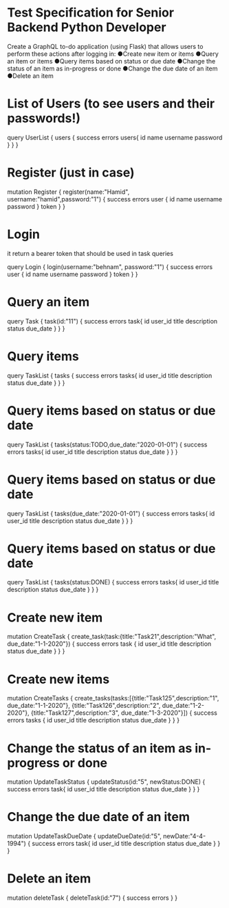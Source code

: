 # Test Specification for Senior Backend Python Developer
Create a GraphQL to-do application (using Flask) that allows users to perform these actions after logging in:
●Create new item or items
●Query an item or items
●Query items based on status or due date
●Change the status of an item as in-progress or done
●Change the due date of an item
●Delete an item

# List of Users (to see users and their passwords!)
query UserList {
  users {
    success
    errors
    users{
      id
      name
      username
      password
    }
	}
}

# Register (just in case)
mutation Register {
  register(name:"Hamid", username:"hamid",password:"1") {
    success
    errors
    user {
      id
      name
      username
      password
    }
    token
  }
}

# Login
it return a bearer token that should be used in task queries 

query Login {
  login(username:"behnam", password:"1") {
    success
    errors
    user {
      id
      name
      username
      password
    }
    token
  }
}

# Query an item
query Task {
  task(id:"11") {
    success
    errors
    task{
      id
      user_id
      title
      description
      status
      due_date
    }
	}
}

# Query items
query TaskList {
  tasks {
    success
    errors
    tasks{
      id
      user_id
      title
      description
      status
      due_date
    }
	}
}

# Query items based on status or due date
query TaskList {
  tasks(status:TODO,due_date:"2020-01-01") {
    success
    errors
    tasks{
      id
      user_id
      title
      description
      status
      due_date
    }
	}
}

# Query items based on status or due date
query TaskList {
  tasks(due_date:"2020-01-01") {
    success
    errors
    tasks{
      id
      user_id
      title
      description
      status
      due_date
    }
	}
}

# Query items based on status or due date
query TaskList {
  tasks(status:DONE) {
    success
    errors
    tasks{
      id
      user_id
      title
      description
      status
      due_date
    }
	}
}

# Create new item
mutation CreateTask {
  create_task(task:{title:"Task21",description:"What", due_date:"1-1-2020"}) {
    success
    errors
    task {
      id
      user_id
      title
      description
      status
      due_date
    }
  }
}

# Create new items
mutation CreateTasks {
  create_tasks(tasks:[{title:"Task125",description:"1", due_date:"1-1-2020"},
                     {title:"Task126",description:"2", due_date:"1-2-2020"},
                     {title:"Task127",description:"3", due_date:"1-3-2020"}]) {
    success
    errors
    tasks {
      id
      user_id
      title
      description
      status
      due_date
    }
  }
}

# Change the status of an item as in-progress or done
mutation UpdateTaskStatus {
  updateStatus(id:"5", newStatus:DONE) {
    success
    errors
    task{
      id
      user_id
      title
      description
      status
      due_date
    }
	}
}

# Change the due date of an item
mutation UpdateTaskDueDate {
  updateDueDate(id:"5", newDate:"4-4-1994") {
    success
    errors
    task{
      id
      user_id
      title
      description
      status
      due_date
    }
	}
}

# Delete an item
mutation deleteTask {
  deleteTask(id:"7") {
    success
    errors
	}
}
